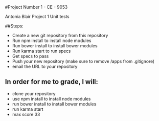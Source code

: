 #Project Number 1 - CE - 9053

Antonia Blair
Project 1
Unit tests

##Steps:

* Create a new git repository from this repository
* Run npm install to install node modules
* Run bower install to install bower modules
* Run karma start to run specs
* Get specs to pass
* Push your new repository (make sure to remove /apps from .gitignore)
* email the URL to your repository 

## In order for me to grade, I will:
* clone your repository
* use npm install to install node modules
* run bower install to install bower modules
* run karma start
* max score 33


